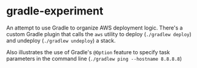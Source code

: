 # gradle-experiment

An attempt to use Gradle to organize AWS deployment logic. There's a custom Gradle plugin that calls the `aws` utility to deploy (`./gradlew deploy`) and undeploy (`./gradlew undeploy`) a stack.

Also illustrates the use of Gradle's `@Option` feature to specify task parameters in the command line (`./gradlew ping --hostname 8.8.8.8`)
